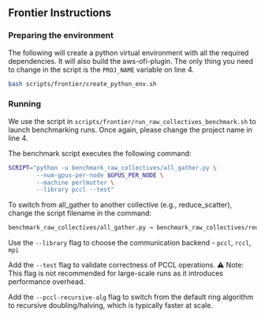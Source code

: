 ## Frontier Instructions

### Preparing the environment
The following will create a python virtual environment with all the required dependencies. It will also build the aws-ofi-plugin. The only thing you need 
to change in the script is the `PROJ_NAME` variable on line 4.
```bash
bash scripts/frontier/create_python_env.sh
```

### Running
We use the script in `scripts/frontier/run_raw_collectives_benchmark.sh` to launch benchmarking runs. Once again, please change the project name in line 4.

The benchmark script executes the following command:

```bash
SCRIPT="python -u benchmark_raw_collectives/all_gather.py \
        --num-gpus-per-node $GPUS_PER_NODE \
        --machine perlmutter \
        --library pccl --test"
```

To switch from all_gather to another collective (e.g., reduce_scatter), change the script filename in the command:

```bash
benchmark_raw_collectives/all_gather.py → benchmark_raw_collectives/reduce_scatter.py
```

Use the `--library` flag to choose the communication backend - `pccl`, `rccl`, `mpi`

Add the `--test` flag to validate correctness of PCCL operations.
⚠️ Note: This flag is not recommended for large-scale runs as it introduces performance overhead.

Add the `--pccl-recursive-alg` flag to switch from the default ring algorithm to recursive doubling/halving, which is typically faster at scale.
